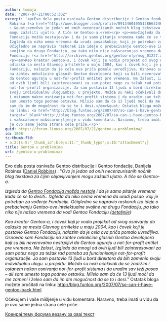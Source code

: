 ```yaml
---
author: tomaja
date: "2007-07-21T00:52:30Z"
excerpt: '<p>Evo dela posta osnivača Gentoo distribucije i Gentoo fondacije, Danijela
  Robinsa (<a href="http://www.blogger.com/profile/09134601055128665246">Daniel Robbins</a>)
  : &quot;<em>Ovo je jedan od onih necenzurisanih noćnih blog tekstava za čijim objavljivanjem
  mogu zažaliti ujutro. A tiče se Gentoo-a.</em></p> <p><em>Izgleda da <a href="http://archives.gentoo.org/gentoo-nfp/msg_01227.xml">Gentoo
  Fondacija možda nestaje</a> i da je samo pitanje vremena kada će se to desiti..
  Izgleda da niko nema vremena da uradi posao&nbsp; koji je potreban za vođenje Fondacije.
  Očigledno se napravio raskorak iza ideje o prebacivanju Gentoo-ove intelektualne
  svojine na drugu Fondaciju, pa tako niko nije na&scaron;ao vremena da vodi Gentoo
  Fondaciju (<a href="http://archives.gentoo.org/gentoo-nfp/msg_01227.xml">detaljnije</a>)</em></p>
  <p><em>Kao kreator Gentoo-a, i čovek koji je vodio projekat od svog osnivanja do
  odlaska sa mesta Glavnog arhitekte u maju 2004, kao i čovek koji je postavio Gentoo
  Fondaciju, nalazim da je cela ova priča pomalo uvredljiva. Osnovao sam Fondaciju
  na zahtev nekolicine glasnih Gentoo developera koji su bili neverovatno nestrpljivi
  da Gentoo uguraju u not-for-profit entitet pre vremena. Na žalost, izgleda da mnogi
  od ovih ljudi bili zainteresovani za sam potez nego za težak rad potreba za funcionisanje
  not-for-profit organizacije. Ja sam postavio 13 ljudi u bord direktora da bih zamenio
  svoju individualnu ulogu&nbsp; u projektu. Možda su neki očekivali da se zadržim
  i ostanem nakon osnivanja not-for-profit sistema i da uradim sav teži posao - ali
  sam umesto toga podneo ostavku. Milsio sam da će 13 ljudi moći da me zameni i želeo
  sam da im dm mogučnost da se to i desi.</em>&quot; Ostatak bloga možete pročitati
  na linku: <a href="http://blog.funtoo.org/2007/07/so-can-i-have-gentoo-back.html"
  target="_blank">http://blog.funtoo.org/2007/07/so-can-i-have-gentoo-back.html</a></p><p>Očekujem
  i va&scaron;e mi&scaron;ljenje u vidu komentara. Naravno, treba imati u vidu da
  je ovo same jedna strana cele priče.</p>'
guid: https://forum.linuxo.org/2007/07/21/gentoo-u-problemima/
id: 1808
tc-thumb-fld:
- a:2:{s:9:"_thumb_id";b:0;s:11:"_thumb_type";s:10:"attachment";}
title: Gentoo u problemima
url: /gentoo-u-problemima/
---
```

Evo dela posta osnivača Gentoo distribucije i Gentoo fondacije, Danijela Robinsa ([Daniel Robbins](http://www.blogger.com/profile/09134601055128665246)) : "_Ovo je jedan od onih necenzurisanih noćnih blog tekstava za čijim objavljivanjem mogu zažaliti ujutro. A tiče se Gentoo-a._

_Izgleda da [Gentoo Fondacija možda nestaje](http://archives.gentoo.org/gentoo-nfp/msg_01227.xml) i da je samo pitanje vremena kada će se to desiti.. Izgleda da niko nema vremena da uradi posao&nbsp; koji je potreban za vođenje Fondacije. Očigledno se napravio raskorak iza ideje o prebacivanju Gentoo-ove intelektualne svojine na drugu Fondaciju, pa tako niko nije na&scaron;ao vremena da vodi Gentoo Fondaciju ([detaljnije](http://archives.gentoo.org/gentoo-nfp/msg_01227.xml))_

_Kao kreator Gentoo-a, i čovek koji je vodio projekat od svog osnivanja do odlaska sa mesta Glavnog arhitekte u maju 2004, kao i čovek koji je postavio Gentoo Fondaciju, nalazim da je cela ova priča pomalo uvredljiva. Osnovao sam Fondaciju na zahtev nekolicine glasnih Gentoo developera koji su bili neverovatno nestrpljivi da Gentoo uguraju u not-for-profit entitet pre vremena. Na žalost, izgleda da mnogi od ovih ljudi bili zainteresovani za sam potez nego za težak rad potreba za funcionisanje not-for-profit organizacije. Ja sam postavio 13 ljudi u bord direktora da bih zamenio svoju individualnu ulogu&nbsp; u projektu. Možda su neki očekivali da se zadržim i ostanem nakon osnivanja not-for-profit sistema i da uradim sav teži posao &#8211; ali sam umesto toga podneo ostavku. Milsio sam da će 13 ljudi moći da me zameni i želeo sam da im dm mogučnost da se to i desi._" Ostatak bloga možete pročitati na linku: <a href="http://blog.funtoo.org/2007/07/so-can-i-have-gentoo-back.html" target="_blank">http://blog.funtoo.org/2007/07/so-can-i-have-gentoo-back.html</a>

Očekujem i va&scaron;e mi&scaron;ljenje u vidu komentara. Naravno, treba imati u vidu da je ovo same jedna strana cele priče.

<!--break-->

[Креирај тему форума везану за овај текст](https://linuxo.org/nova-tema-na-forumu/?se_pid=1808)
